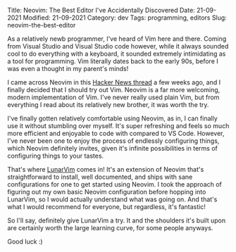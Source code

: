 Title: Neovim: The Best Editor I've Accidentally Discovered 
Date: 21-09-2021 
Modified: 21-09-2021 
Category: dev 
Tags: programming, editors
Slug: neovim-the-best-editor
        
As a relatively newb programmer, I've heard of Vim here and there. Coming from Visual Studio and Visual Studio code however, while it always sounded cool to do everything with a keyboard, it sounded extremely intimidating as a tool for programming. Vim literally dates back to the early 90s, before I was even a thought in my parent's minds!

I came across Neovim in this [Hacker News thread](https://news.ycombinator.com/item?id=27713358) a few weeks ago, and I finally decided that I should try out Vim. Neovim is a far more welcoming, modern implementation of Vim. I've never really used plain Vim, but from everything I read about its relatively new brother, it was worth the try.

I've finally gotten relatively comfortable using Neovim, as in, I can finally use it without stumbling over myself. It's super refreshing and feels so much more efficient and enjoyable to code with compared to VS Code. However, I've never been one to enjoy the process of endlessly configuring things, which Neovim definitely invites, given it's infinite possibilities in terms of configuring things to your tastes.

That's where [LunarVim](https://www.lunarvim.org/) comes in! It's an extension of Neovim that's straightforward to install, well documented, and ships with sane configurations for one to get started using Neovim. I took the approach of figuring out my own basic Neovim configuration before hopping into LunarVim, so I would actually understand what was going on. And that's what I would recommend for everyone, but regardless, it's fantastic!

So I'll say, definitely give LunarVim a try. It and the shoulders it's built upon are certainly worth the large learning curve, for some people anyways.

Good luck :)
